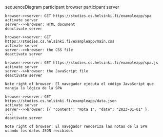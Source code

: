 sequenceDiagram
    participant browser
    participant server

    browser->>server: GET https://studies.cs.helsinki.fi/exampleapp/spa
    activate server
    server-->>browser: HTML document 
    deactivate server

    browser->>server: GET https://studies.cs.helsinki.fi/exampleapp/main.css
    activate server
    server-->>browser: the CSS file
    deactivate server

    browser->>server: GET https://studies.cs.helsinki.fi/exampleapp/spa.js
    activate server
    server-->>browser: the JavaScript file 
    deactivate server

    Note right of browser: El navegador ejecuta el código JavaScript que maneja la lógica de la SPA

    browser->>server: GET https://studies.cs.helsinki.fi/exampleapp/data.json
    activate server
    server-->>browser: [{ "content": "Nota 1", "date": "2023-01-01" }, ...]
    deactivate server

    Note right of browser: El navegador renderiza las notas de la SPA usando los datos JSON recibidos








